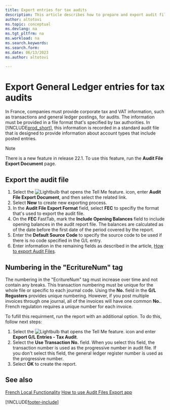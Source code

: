 ```yaml
---
title: Export entries for tax audits
description: This article describes how to prepare and export audit files to comply with the specified tax regulations in France.
author: altotovi
ms.topic: conceptual
ms.devlang: na
ms.tgt_pltfrm: na
ms.workload: na
ms.search.keywords:
ms.search.form: 
ms.date: 06/13/2023
ms.author: altotovi

---
```


# Export General Ledger entries for tax audits

In France, companies must provide corporate tax and VAT information, such as transactions and general ledger postings, for audits. The information must be provided in a file format that's specified by tax authorities. In [!INCLUDE[prod_short](../../includes/prod_short.md)], this information is recorded in a standard audit file that is designed to provide information about account types that include posted entries.

> [!NOTE]
> There is a new feature in release 22.1. To use this feature, run the **Audit File Export Document** page. 

## Export the audit file

1. Select the ![Lightbulb that opens the Tell Me feature.](../../media/ui-search/search_small.png "Tell me what you want to do") icon, enter **Audit File Export Document**, and then select the related link.
2. Select **New** to create new exporting process. 
3. In the **Audit File Export Format** field, select **FEC** to specifiy the format that's used to export the audit file.  
4. On the **FEC** FastTab, mark the **Include Opening Balances** field to include opening balances in the audit report file. The balances are calculated as of the date before the first date of the period covered by the report. 
5. Enter the **Default Source Code** to specify the source code to be used if there is no code specified in the G/L entry. 
6. Enter information in the remaining fields as described in the article, [How to export Audit Files](../../finance-how-to-export-audit-files.md).

## Numbering in the "EcritureNum" tag

The numbering in the "EcritureNum" tag must increase over time and not contain any breaks. This transaction numbering must be unique for the whole file or specific to each journal code. Using the **No.** field in the **G/L Regusters** provides unique numbering. However, if you post multiple invoices through one journal, all of the invoices will have one common **No.**. French regulation requires a unique number for each invoice.  

To fufill this requirment, run the report with an additional option. To do this, follow next steps:  

1. Select the ![Lightbulb that opens the Tell Me feature.](../../media/ui-search/search_small.png "Tell me what you want to do") icon and enter **Export G/L Entries - Tax Audit**.
2. Select the **Use Transaction No.** field. When you select this field, the transaction number is used as the progressive number in audit file. If you don't select this field, the general ledger register number is used as the progressive number.
3. Select **OK** to create the report.  

## See also

[French Local Functionality](france-local-functionality.md)
[How to use Audit Files Export app](../../finance-how-to-export-audit-files.md)

[!INCLUDE[footer-include](../../includes/footer-banner.md)]
